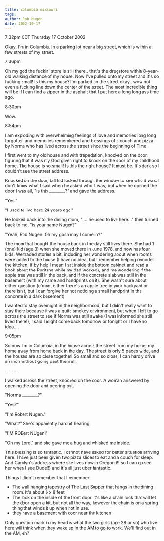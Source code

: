 ```yaml
---
title: columbia missouri
tags: 
author: Rob Nugen
date: 2002-10-17
---
```


<p class=date>7:32pm CDT Thursday 17 October 2002</p>

<p>Okay, I'm in Columbia.  In a parking lot near a big street, which
is within a few streets of my street.</p>

<p class=date>7:36pm</p>

<p>Oh my god the fuckin' store is still there.. that's the drugstore
within 8-year-old walking distance of my house.  Now I've pulled onto
my street and it's so fucking small!  Is this my house?  I'm parked on
the street okay.. wow not even a fucking line down the center of the
street.  The most incredible thing will be if I can find a zipper in
the asphalt that I put here a long long ass time ago.</p>

<p class=date>8:30pm</p>

<p>Wow.</p>

<p class=date>8:54pm</p>

<p>I am exploding with overwhelming feelings of love and memories long
long forgotten and memories remembered and blessings of a couch and
pizza by Norma who has lived across the street since the beginning of
Time.</p>

<p>I first went to my old house and with trepedation, knocked on the
door, figuring that it was my God given right to knock on the door of
my childhood home.  The house is so small!  Is this the right house?
It must be.  It's dark so I couldn't see the street address.</p>

<p>Knocked on the door; tall kid looked through the window to see who
it was.  I don't know what I said when he asked who it was, but when
he opened the door I was all, "is this ________?" and gave the
address.</p>

<p>"Yes."</p>

<p>"I used to live here 24 years ago."</p>

<p>He looked back into the dining room, ".... he used to live here..."
then turned back to me, "is your name Nugen?"</p>

<p>"Yeah, Rob Nugen.  Oh my gosh may I come in?"</p>

<p>The mom that bought the house back in the day still lives there.
She had 1 (one) kid (age 3) when she moved there in June 1978, and now
has four kids.  We traded stories a bit, including her wondering about
when rooms were added to the house (I have no idea, but I remember
helping remodel the kitchen, if by help I mean I sat inside the bottom
cabinet and read a book about the Puritans while my dad worked), and
me wondering if the apple tree was still in the back, and if the
concrete slab was still in the basement (with my name and handprints
on it).  She wasn't sure about either question (c'mon, either there's
an apple tree in your backyard or there isn't, but I can forgive her
not noticing a small handprint in the concrete in a dark basement)</p>

<p>I wanted to stay overnight in the neighborhood, but I didn't really
want to stay there because it was a quite smokey environment, but when
I left to go across the street to see if Norma was still awake (I was
informed she still lived there!), I said I might come back tomorrow or
tonight or I have no idea....</p>

<p class=date>9:05pm</p>

<p>So now I'm in Columbia, in the house across the street from my
home; my home away from home back in the day.  The street is only 5
paces wide, and the houses are so close together!  So small and so
close; I can hardly drive an inch without going past them all.</p>

<p>- - - -</p>

<p>I walked across the street, knocked on the door.  A woman answered
by opening the door and peering out.</p>

<p>"Norma ________?"</p>

<p>"Yes?"</p>

<p>"I'm Robert Nugen."</p>

<p>"What?"  She's apparently hard of hearing.</p>

<p>"I'M ROBert NUgen!"</p>

<p>"Oh my Lord," and she gave me a hug and whisked me inside.</p>

<p>This blessing is so fantastic.  I cannot have asked for better
situation arriving here.  I have just been given two pizza slices to
eat and a couch for sleep.  And Carolyn's address where she lives now
in Oregon (!!  so I can go see her when I see Dude!!) and it's all
just uber fantastic.</p>

<p>Things I didn't remember that I remember:
<ul>
<li>The wall hanging tapestry of The Last Supper that hangs in the
dining room.  It's about 6 x 8 feet</li>
<li>The lock on the inside of the front door.  It's like a chain lock
that will let the door open a bit, but not all the way, however the
chain is on a spring thing that winds it up when not in use.</li>
<li>they have a basement with door near the kitchen</li>
</ul>

<p>Only question mark in my head is what the two girls (age 28 or so)
who live here will think when they wake up in the AM to go to work.
We'll find out in the AM, eh?</p>

